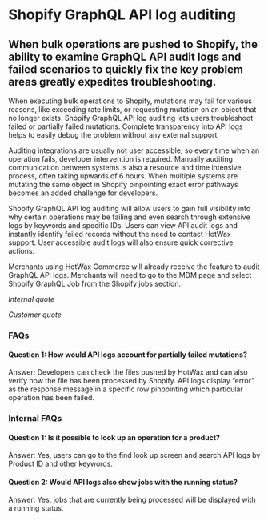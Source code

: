 # Shopify GraphQL API log auditing 
 
## When bulk operations are pushed to Shopify, the ability to examine GraphQL API audit logs and failed scenarios to quickly fix the key problem areas greatly expedites troubleshooting.

When executing bulk operations to Shopify,  mutations may fail for various reasons, like exceeding rate limits, or requesting mutation on an object that no longer exists. Shopify GraphQL API log auditing lets users troubleshoot failed or partially failed mutations. Complete transparency into API logs helps to easily debug the problem without any external support.

Auditing integrations are usually not user accessible, so every time when an operation fails, developer intervention is required. Manually auditing communication between systems is also a resource and time intensive process, often taking upwards of 6 hours. When multiple systems are mutating the same object in Shopify pinpointing exact error pathways becomes an added challenge for developers.

Shopify GraphQL API log auditing will allow users to gain full visibility into why certain operations may be failing and even search through extensive logs by keywords and specific IDs. Users can view API audit logs and instantly identify failed records without the need to contact HotWax support. User accessible audit logs will also ensure quick corrective actions. 

Merchants using HotWax Commerce will already receive the feature to audit GraphQL API logs. Merchants will need to go to the MDM page and select Shopify GraphQL Job from the Shopify jobs section.

*Internal quote*

*Customer quote* 

### FAQs

#### Question 1: How would API logs account for partially failed mutations?

Answer: Developers can check the files pushed by HotWax and can also verify how the file has been processed by Shopify. API logs display “error” as the response message in a specific row pinpointing which particular operation has been failed.

### Internal FAQs

#### Question 1: Is it possible to look up an operation for a product?

Answer: Yes, users can go to the find look up screen and search API logs by Product ID and other keywords.

#### Question 2: Would API logs also show jobs with the running status?

Answer: Yes, jobs that are currently being processed will be displayed with a running status.

